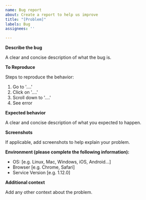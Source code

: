 ```yaml
---
name: Bug report
about: Create a report to help us improve
title: "[Problem]"
labels: Bug
assignees: ''

---
```


**Describe the bug**

A clear and concise description of what the bug is.

**To Reproduce**

Steps to reproduce the behavior:
1. Go to '....'
2. Click on '....'
3. Scroll down to '....'
4. See error

**Expected behavior**

A clear and concise description of what you expected to happen.

**Screenshots**

If applicable, add screenshots to help explain your problem.

**Environment (please complete the following information):**

 - OS: [e.g. Linux, Mac, Windows, iOS, Android...]
 - Browser [e.g. Chrome, Safari]
 - Service Version [e.g. 1.12.0]

**Additional context**

Add any other context about the problem.
